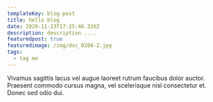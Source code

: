 ```yaml
---
templateKey: blog-post
title: hello blog
date: 2020-11-23T17:25:46.326Z
description: description ....
featuredpost: true
featuredimage: /img/dsc_0204-2.jpg
tags:
  - tag me
---
```

Vivamus sagittis lacus vel augue laoreet rutrum faucibus dolor auctor. Praesent commodo cursus magna, vel scelerisque nisl consectetur et. Donec sed odio dui.